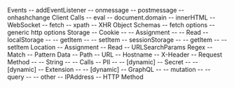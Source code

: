 Events
-- addEventListener
-- onmessage
-- postmessage
-- onhashchange
Client Calls
-- eval
-- document.domain
-- innerHTML
-- WebSocket
-- fetch
-- xpath
-- XHR
Object Schemas
-- fetch options
-- generic http options
Storage
-- Cookie
-- -- Assignment
-- -- Read
-- localStorage
-- -- getItem
-- -- setItem
-- sessionStorage
-- -- getItem
-- -- setItem
Location
-- Assignment
-- Read
-- URLSearchParams
Regex
-- Match
-- Pattern
Data
-- Path
-- URL
-- Hostname
-- X-Header
-- Request Method
-- -- String
-- -- Calls
-- PII
-- -- [dynamic]
-- Secret
-- -- [dynamic]
-- Extension
-- -- [dynamic]
-- GraphQL
-- -- mutation
-- -- query
-- -- other
-- IPAddress
-- HTTP Method
